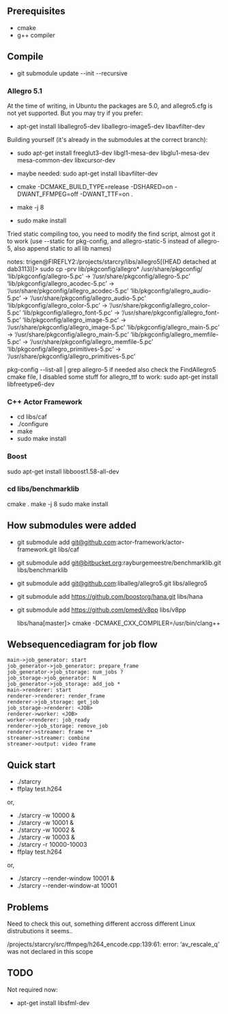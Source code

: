 ## Prerequisites

- cmake
- g++ compiler

## Compile

- git submodule update --init --recursive

### Allegro 5.1

At the time of writing, in Ubuntu the packages are 5.0, and allegro5.cfg is not
yet supported. But you may try if you prefer:

- apt-get install liballegro5-dev liballegro-image5-dev libavfilter-dev

Building yourself (it's already in the submodules at the correct branch):

- sudo apt-get install freeglut3-dev libgl1-mesa-dev libglu1-mesa-dev mesa-common-dev libxcursor-dev
- maybe needed: sudo apt-get install libavfilter-dev

- cmake -DCMAKE_BUILD_TYPE=release -DSHARED=on -DWANT_FFMPEG=off -DWANT_TTF=on .
- make -j 8
- sudo make install

Tried static compiling too, you need to modify the find script, almost got it
to work (use --static for pkg-config, and allegro-static-5 instead of
allegro-5, also append static to all lib names)

notes:
trigen@FIREFLY2:/projects/starcry/libs/allegro5[(HEAD detached at dab3113)]> sudo cp -prv lib/pkgconfig/allegro* /usr/share/pkgconfig/
‘lib/pkgconfig/allegro-5.pc’ -> ‘/usr/share/pkgconfig/allegro-5.pc’
‘lib/pkgconfig/allegro_acodec-5.pc’ -> ‘/usr/share/pkgconfig/allegro_acodec-5.pc’
‘lib/pkgconfig/allegro_audio-5.pc’ -> ‘/usr/share/pkgconfig/allegro_audio-5.pc’
‘lib/pkgconfig/allegro_color-5.pc’ -> ‘/usr/share/pkgconfig/allegro_color-5.pc’
‘lib/pkgconfig/allegro_font-5.pc’ -> ‘/usr/share/pkgconfig/allegro_font-5.pc’
‘lib/pkgconfig/allegro_image-5.pc’ -> ‘/usr/share/pkgconfig/allegro_image-5.pc’
‘lib/pkgconfig/allegro_main-5.pc’ -> ‘/usr/share/pkgconfig/allegro_main-5.pc’
‘lib/pkgconfig/allegro_memfile-5.pc’ -> ‘/usr/share/pkgconfig/allegro_memfile-5.pc’
‘lib/pkgconfig/allegro_primitives-5.pc’ -> ‘/usr/share/pkgconfig/allegro_primitives-5.pc’

pkg-config --list-all | grep allegro-5 if needed
also check the FindAllegro5 cmake file, I disabled some stuff
for allegro_ttf to work: sudo apt-get install libfreetype6-dev

### C++ Actor Framework

- cd libs/caf
- ./configure
- make
- sudo make install

### Boost

sudo apt-get install libboost1.58-all-dev

### cd libs/benchmarklib

cmake .
make -j 8
sudo make install

## How submodules were added

- git submodule add git@github.com:actor-framework/actor-framework.git libs/caf
- git submodule add git@bitbucket.org:rayburgemeestre/benchmarklib.git libs/benchmarklib
- git submodule add git@github.com:liballeg/allegro5.git libs/allegro5
- git submodule add https://github.com/boostorg/hana.git libs/hana
- git submodule add https://github.com/pmed/v8pp libs/v8pp

    libs/hana[master]> cmake -DCMAKE_CXX_COMPILER=/usr/bin/clang++

## Websequencediagram for job flow

    main->job_generator: start
    job_generator->job_generator: prepare_frame
    job_generator->job_storage: num_jobs ?
    job_storage->job_generator: N
    job_generator->job_storage: add_job *
    main->renderer: start
    renderer->renderer: render_frame
    renderer->job_storage: get_job
    job_storage->renderer: <JOB>
    renderer->worker: <JOB>
    worker->renderer: job_ready
    renderer->job_storage: remove_job
    renderer->streamer: frame **
    streamer->streamer: combine
    streamer->output: video frame

## Quick start

- ./starcry
- ffplay test.h264

or,
- ./starcry -w 10000 &
- ./starcry -w 10001 &
- ./starcry -w 10002 &
- ./starcry -w 10003 &
- ./starcry -r 10000-10003
- ffplay test.h264

or,
- ./starcry --render-window 10001 &
- ./starcry --render-window-at 10001

## Problems

Need to check this out, something different accross different Linux distrubutions it seems..

/projects/starcry/src/ffmpeg/h264_encode.cpp:139:61: error: ‘av_rescale_q’ was not declared in this scope

## TODO

Not required now:

- apt-get install libsfml-dev

